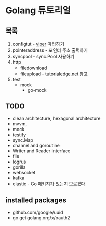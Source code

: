 # Golang 튜토리얼

## 목록
1. configtut - [viper](github.com/spf13/viper, "viper") 따라하기
2. pointeraddress - 포인터 주소 출력하기
3. syncpool - sync.Pool 사용하기
4. http
    - filedownload
    - fileupload - [tutorialedge.net](https://tutorialedge.net/golang/go-file-upload-tutorial/, "tutorial") 참고
5. test
    - mock
      - go-mock
## TODO
- clean architecture, hexagonal architecture
- mvvm, 
- mock
- testify
- sync.Map
- channel and goroutine
- Writer and Reader interface
- file
- logrus
- gorilla
- websocket
- kafka
- elastic - Go 패키지가 있는지 모르겠다

## installed packages
- github.com/google/uuid
- go get golang.org/x/oauth2